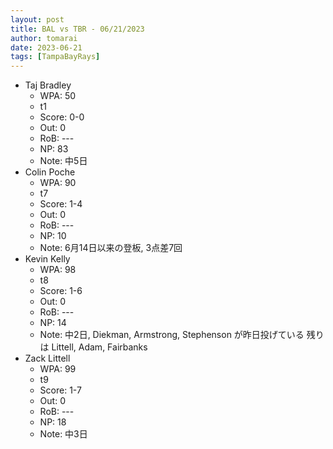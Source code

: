 ```yaml
---
layout: post
title: BAL vs TBR - 06/21/2023
author: tomarai
date: 2023-06-21
tags: [TampaBayRays]
---
```


* Taj Bradley
	- WPA: 50
	- t1
	- Score: 0-0
	- Out: 0
	- RoB: ---
	- NP: 83
	- Note: 中5日
* Colin Poche
	- WPA: 90
	- t7
	- Score: 1-4
	- Out: 0
	- RoB: ---
	- NP: 10
	- Note: 6月14日以来の登板, 3点差7回
* Kevin Kelly
	- WPA: 98
	- t8
	- Score: 1-6
	- Out: 0
	- RoB: ---
	- NP: 14
	- Note: 中2日, Diekman, Armstrong, Stephenson が昨日投げている 残りは Littell, Adam, Fairbanks
* Zack Littell
	- WPA: 99
	- t9
	- Score: 1-7
	- Out: 0
	- RoB: ---
	- NP: 18
	- Note: 中3日

